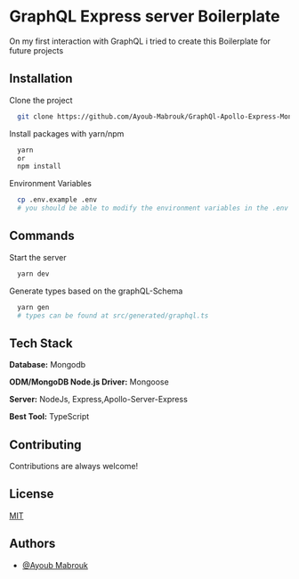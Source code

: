 
# GraphQL Express server Boilerplate

On my first interaction with GraphQL i tried to create this Boilerplate for future projects



## Installation

Clone the project

```bash
  git clone https://github.com/Ayoub-Mabrouk/GraphQl-Apollo-Express-Mongoose-BoilerPlate
```


Install packages with yarn/npm

```bash
  yarn
  or
  npm install
```
Environment Variables

```bash
  cp .env.example .env
  # you should be able to modify the environment variables in the .env .
```

## Commands

Start the server

```bash
  yarn dev
```
Generate types based on the graphQL-Schema

```bash
  yarn gen
  # types can be found at src/generated/graphql.ts
```

## Tech Stack

**Database:** Mongodb

**ODM/MongoDB Node.js Driver:** Mongoose
 
**Server:** NodeJs, Express,Apollo-Server-Express

**Best Tool:** TypeScript



## Contributing

Contributions are always welcome!




## License

[MIT](https://choosealicense.com/licenses/mit/)


## Authors

- [@Ayoub Mabrouk](https://www.github.com/Ayoub-Mabrouk)


